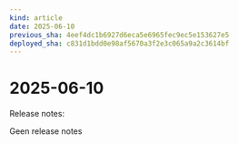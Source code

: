 ```yaml
---
kind: article
date: 2025-06-10
previous_sha: 4eef4dc1b6927d6eca5e6965fec9ec5e153627e5
deployed_sha: c831d1bdd0e98af5670a3f2e3c065a9a2c3614bf
---
```


# 2025-06-10

Release notes:

Geen release notes
